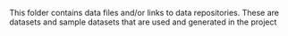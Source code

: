 This folder contains data files and/or links to data repositories. These are datasets and sample datasets that are used and generated in the project
